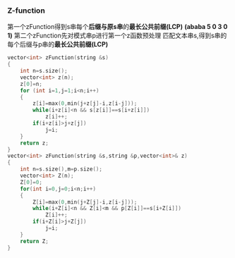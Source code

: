 ### Z-function

第一个zFunction得到s串每个**后缀与原s串**的**最长公共前缀(LCP)**
**(ababa   5 0 3 0 1)**
第二个zFunction先对模式串p进行第一个z函数预处理
匹配文本串s,得到s串的每个后缀与p串的**最长公共前缀(LCP)**

```c++
vector<int> zFunction(string &s)
{
    int n=s.size();
    vector<int> z(n);
    z[0]=n;
    for (int i=1,j=1;i<n;i++)
    {
        z[i]=max(0,min(j+z[j]-i,z[i-j]));
        while(i+z[i]<n && s[z[i]]==s[i+z[i]])
            z[i]++;
        if(i+z[i]>j+z[j])
            j=i;
    }
    return z;
}
vector<int> zFunction(string &s,string &p,vector<int>& z)
{
    int n=s.size(),m=p.size();
    vector<int> Z(n);
    Z[0]=0;
    for(int i=0,j=0;i<n;i++)
    {
        Z[i]=max(0,min(j+Z[j]-i,z[i-j]));
        while(i+Z[i]<n && Z[i]<m && p[Z[i]]==s[i+Z[i]])
            Z[i]++;
        if(i+Z[i]>j+Z[j])
            j=i;
    }
    return Z;
}
```

